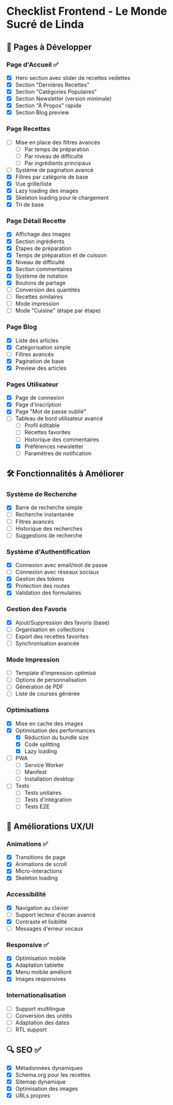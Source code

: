 # Checklist Frontend - Le Monde Sucré de Linda

## 🎨 Pages à Développer

### Page d'Accueil ✅
- [x] Hero section avec slider de recettes vedettes
- [x] Section "Dernières Recettes"
- [x] Section "Catégories Populaires"
- [x] Section Newsletter (version minimale)
- [x] Section "À Propos" rapide
- [x] Section Blog preview

### Page Recettes
- [ ] Mise en place des filtres avancés
  - [ ] Par temps de préparation
  - [ ] Par niveau de difficulté
  - [ ] Par ingrédients principaux
- [ ] Système de pagination avancé
- [x] Filtres par catégorie de base
- [x] Vue grille/liste
- [x] Lazy loading des images
- [x] Skeleton loading pour le chargement
- [x] Tri de base

### Page Détail Recette
- [x] Affichage des images
- [x] Section ingrédients
- [x] Étapes de préparation
- [x] Temps de préparation et de cuisson
- [x] Niveau de difficulté
- [x] Section commentaires
- [x] Système de notation
- [x] Boutons de partage
- [ ] Conversion des quantités
- [ ] Recettes similaires
- [ ] Mode impression
- [ ] Mode "Cuisine" (étape par étape)

### Page Blog
- [x] Liste des articles
- [x] Catégorisation simple
- [ ] Filtres avancés
- [x] Pagination de base
- [x] Preview des articles

### Pages Utilisateur
- [x] Page de connexion
- [x] Page d'inscription
- [x] Page "Mot de passe oublié"
- [ ] Tableau de bord utilisateur avancé
  - [ ] Profil éditable
  - [ ] Recettes favorites
  - [ ] Historique des commentaires
  - [x] Préférences newsletter
  - [ ] Paramètres de notification

## 🛠 Fonctionnalités à Améliorer

### Système de Recherche
- [x] Barre de recherche simple
- [ ] Recherche instantanée
- [ ] Filtres avancés
- [ ] Historique des recherches
- [ ] Suggestions de recherche

### Système d'Authentification
- [x] Connexion avec email/mot de passe
- [ ] Connexion avec réseaux sociaux
- [x] Gestion des tokens
- [x] Protection des routes
- [x] Validation des formulaires

### Gestion des Favoris
- [x] Ajout/Suppression des favoris (base)
- [ ] Organisation en collections
- [ ] Export des recettes favorites
- [ ] Synchronisation avancée

### Mode Impression
- [ ] Template d'impression optimisé
- [ ] Options de personnalisation
- [ ] Génération de PDF
- [ ] Liste de courses générée

### Optimisations
- [x] Mise en cache des images
- [x] Optimisation des performances
  - [x] Réduction du bundle size
  - [x] Code splitting
  - [x] Lazy loading
- [ ] PWA
  - [ ] Service Worker
  - [ ] Manifest
  - [ ] Installation desktop
- [ ] Tests
  - [ ] Tests unitaires
  - [ ] Tests d'intégration
  - [ ] Tests E2E

## 🎯 Améliorations UX/UI

### Animations ✅
- [x] Transitions de page
- [x] Animations de scroll
- [x] Micro-interactions
- [x] Skeleton loading

### Accessibilité
- [x] Navigation au clavier
- [ ] Support lecteur d'écran avancé
- [x] Contraste et lisibilité
- [ ] Messages d'erreur vocaux

### Responsive ✅
- [x] Optimisation mobile
- [x] Adaptation tablette
- [x] Menu mobile amélioré
- [x] Images responsives

### Internationalisation
- [ ] Support multilingue
- [ ] Conversion des unités
- [ ] Adaptation des dates
- [ ] RTL support

## 🔍 SEO ✅
- [x] Métadonnées dynamiques
- [x] Schema.org pour les recettes
- [x] Sitemap dynamique
- [x] Optimisation des images
- [x] URLs propres 